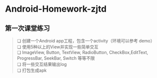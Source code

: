 # Android-Homework-zjtd
## 第一次课堂练习

>❏ 创建一个Android app工程，包含一个activity（环境可以参考 demo）  
❏ 使用5种以上的View并实现一些简单交互  
❏ ImageView, Button, TextView, RadioButton, CheckBox,EditText, ProgressBar, SeekBar, Switch 等等不限  
❏ 将一些交互结果输出log  
❏ 打包生成apk
